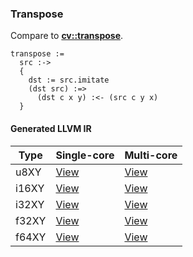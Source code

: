 ### Transpose
Compare to **[cv::transpose](http://docs.opencv.org/modules/core/doc/operations_on_arrays.html#transpose)**.

    transpose :=
      src :->
      {
        dst := src.imitate
        (dst src) :=>
          (dst c x y) :<- (src c y x)
      }

#### Generated LLVM IR
| Type  | Single-core | Multi-core |
|-------|-------------|------------|
| u8XY  | [View](https://raw.githubusercontent.com/biometrics/likely/gh-pages/ir/benchmarks/transpose_u8XY_u8XY.ll)   | [View](https://raw.githubusercontent.com/biometrics/likely/gh-pages/ir/benchmarks/transpose_u8XY_u8XY_m.ll)   |
| i16XY | [View](https://raw.githubusercontent.com/biometrics/likely/gh-pages/ir/benchmarks/transpose_i16XY_i16XY.ll) | [View](https://raw.githubusercontent.com/biometrics/likely/gh-pages/ir/benchmarks/transpose_i16XY_i16XY_m.ll) |
| i32XY | [View](https://raw.githubusercontent.com/biometrics/likely/gh-pages/ir/benchmarks/transpose_i32XY_i32XY.ll) | [View](https://raw.githubusercontent.com/biometrics/likely/gh-pages/ir/benchmarks/transpose_i32XY_i32XY_m.ll) |
| f32XY | [View](https://raw.githubusercontent.com/biometrics/likely/gh-pages/ir/benchmarks/transpose_f32XY_f32XY.ll) | [View](https://raw.githubusercontent.com/biometrics/likely/gh-pages/ir/benchmarks/transpose_f32XY_f32XY_m.ll) |
| f64XY | [View](https://raw.githubusercontent.com/biometrics/likely/gh-pages/ir/benchmarks/transpose_f64XY_f64XY.ll) | [View](https://raw.githubusercontent.com/biometrics/likely/gh-pages/ir/benchmarks/transpose_f64XY_f64XY_m.ll) |
